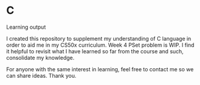 # C
Learning output

I created this repository to supplement my understanding of C language in order to aid me in my CS50x curriculum. Week 4 PSet problem is WIP. I find it helpful to revisit what I have learned so far from the course and such, consolidate my knowledge.

For anyone with the same interest in learning, feel free to contact me so we can share ideas. Thank you.